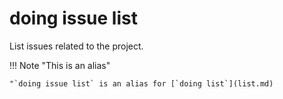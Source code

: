 # doing issue list

List issues related to the project.

!!! Note "This is an alias"

    "`doing issue list` is an alias for [`doing list`](list.md)
